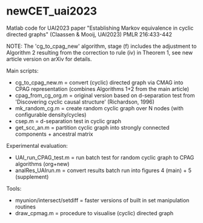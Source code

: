 # newCET_uai2023
Matlab code for UAI2023 paper "Establishing Markov equivalence in cyclic directed graphs" (Claassen & Mooij, UAI2023) PMLR 216:433-442

NOTE: The 'cg_to_cpag_new' algorithm, stage (f) includes the adjustment to Algorithm 2 resulting from the correction to rule (iv) in Theorem 1, see new article version on arXiv for details.

Main scripts:
- cg_to_cpag_new.m 	= convert (cyclic) directed graph via CMAG into CPAG representation (combines Algorithms 1+2 from the main article)
- cpag_from_cg_org.m 	= original version based on d-separation test from 'Discovering cyclic causal structure' (Richardson, 1996)
- mk_random_cg.m 	= create random cyclic graph over N nodes (with configurable density/cycles)
- csep.m 		= d-separation test in cyclic graph
- get_scc_an.m		= partition cyclic graph into strongly connected components + ancestral matrix

Experimental evaluation:
- UAI_run_CPAG_test.m 	= run batch test for random cyclic graph to CPAG algorithms (org+new)
- analRes_UAIrun.m 	= convert results batch run into figures 4 (main) + 5 (supplement)

Tools:
- myunion/intersect/setdiff = faster versions of built in set manipulation routines
- draw_cpmag.m 		= procedure to visualise (cyclic) directed graph
